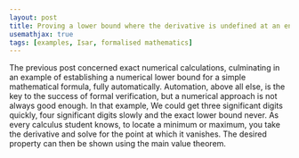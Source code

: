 ```yaml
---
layout: post
title: Proving a lower bound where the derivative is undefined at an endpoint
usemathjax: true 
tags: [examples, Isar, formalised mathematics]
---
```

The previous post concerned exact numerical calculations, culminating in an example of establishing a numerical lower bound for a simple mathematical formula, fully automatically.
Automation, above all else, is the key to the success of formal verification,
but a numerical approach is not always good enough. In that example,
We could get three significant digits quickly, four significant digits slowly
and the exact lower bound never.
As every calculus student knows, to locate a minimum or maximum, you take the derivative
and solve for the point at which it vanishes. 
The desired property can then be shown using the main value theorem.
